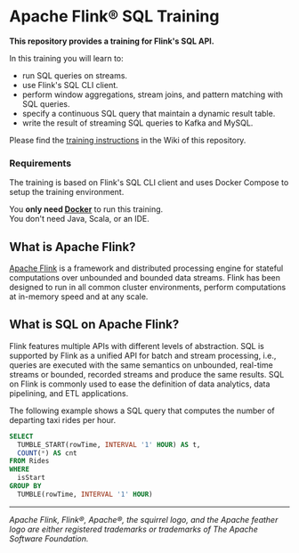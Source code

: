 # Apache Flink® SQL Training

**This repository provides a training for Flink's SQL API.**

In this training you will learn to:

* run SQL queries on streams.
* use Flink's SQL CLI client.
* perform window aggregations, stream joins, and pattern matching with SQL queries.
* specify a continuous SQL query that maintain a dynamic result table.
* write the result of streaming SQL queries to Kafka and MySQL.

Please find the [training instructions](https://github.com/ververica/sql-training/wiki) in the Wiki of this repository.

### Requirements

The training is based on Flink's SQL CLI client and uses Docker Compose to setup the training environment.

You **only need [Docker](https://www.docker.com/)** to run this training. </br>
You don't need Java, Scala, or an IDE.

## What is Apache Flink?

[Apache Flink](https://flink.apache.org) is a framework and distributed processing engine for stateful computations over unbounded and bounded data streams. Flink has been designed to run in all common cluster environments, perform computations at in-memory speed and at any scale.

## What is SQL on Apache Flink?

Flink features multiple APIs with different levels of abstraction. SQL is supported by Flink as a unified API for batch and stream processing, i.e., queries are executed with the same semantics on unbounded, real-time streams or bounded, recorded streams and produce the same results. SQL on Flink is commonly used to ease the definition of data analytics, data pipelining, and ETL applications.

The following example shows a SQL query that computes the number of departing taxi rides per hour. 

```sql
SELECT
  TUMBLE_START(rowTime, INTERVAL '1' HOUR) AS t,
  COUNT(*) AS cnt
FROM Rides
WHERE
  isStart
GROUP BY 
  TUMBLE(rowTime, INTERVAL '1' HOUR)
```

----

*Apache Flink, Flink®, Apache®, the squirrel logo, and the Apache feather logo are either registered trademarks or trademarks of The Apache Software Foundation.*

